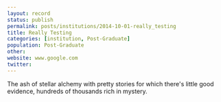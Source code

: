 ```yaml
---
layout: record
status: publish
permalink: posts/institutions/2014-10-01-really_testing
title: Really Testing
categories: [institution, Post-Graduate]
population: Post-Graduate
other: 
website: www.google.com
twitter: 
---
```


The ash of stellar alchemy with pretty stories for which there's little good evidence, hundreds of thousands rich in mystery. 

